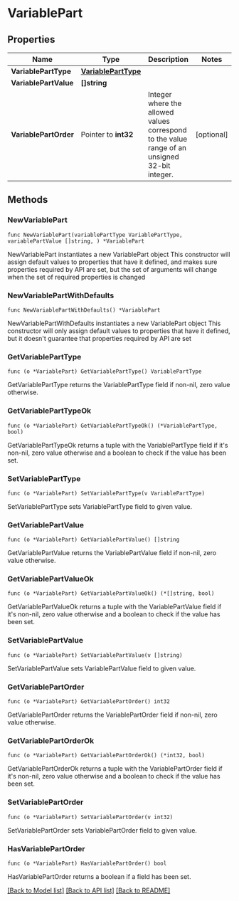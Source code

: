 # VariablePart

## Properties

Name | Type | Description | Notes
------------ | ------------- | ------------- | -------------
**VariablePartType** | [**VariablePartType**](VariablePartType.md) |  | 
**VariablePartValue** | **[]string** |  | 
**VariablePartOrder** | Pointer to **int32** | Integer where the allowed values correspond to the value range of an unsigned 32-bit integer.  | [optional] 

## Methods

### NewVariablePart

`func NewVariablePart(variablePartType VariablePartType, variablePartValue []string, ) *VariablePart`

NewVariablePart instantiates a new VariablePart object
This constructor will assign default values to properties that have it defined,
and makes sure properties required by API are set, but the set of arguments
will change when the set of required properties is changed

### NewVariablePartWithDefaults

`func NewVariablePartWithDefaults() *VariablePart`

NewVariablePartWithDefaults instantiates a new VariablePart object
This constructor will only assign default values to properties that have it defined,
but it doesn't guarantee that properties required by API are set

### GetVariablePartType

`func (o *VariablePart) GetVariablePartType() VariablePartType`

GetVariablePartType returns the VariablePartType field if non-nil, zero value otherwise.

### GetVariablePartTypeOk

`func (o *VariablePart) GetVariablePartTypeOk() (*VariablePartType, bool)`

GetVariablePartTypeOk returns a tuple with the VariablePartType field if it's non-nil, zero value otherwise
and a boolean to check if the value has been set.

### SetVariablePartType

`func (o *VariablePart) SetVariablePartType(v VariablePartType)`

SetVariablePartType sets VariablePartType field to given value.


### GetVariablePartValue

`func (o *VariablePart) GetVariablePartValue() []string`

GetVariablePartValue returns the VariablePartValue field if non-nil, zero value otherwise.

### GetVariablePartValueOk

`func (o *VariablePart) GetVariablePartValueOk() (*[]string, bool)`

GetVariablePartValueOk returns a tuple with the VariablePartValue field if it's non-nil, zero value otherwise
and a boolean to check if the value has been set.

### SetVariablePartValue

`func (o *VariablePart) SetVariablePartValue(v []string)`

SetVariablePartValue sets VariablePartValue field to given value.


### GetVariablePartOrder

`func (o *VariablePart) GetVariablePartOrder() int32`

GetVariablePartOrder returns the VariablePartOrder field if non-nil, zero value otherwise.

### GetVariablePartOrderOk

`func (o *VariablePart) GetVariablePartOrderOk() (*int32, bool)`

GetVariablePartOrderOk returns a tuple with the VariablePartOrder field if it's non-nil, zero value otherwise
and a boolean to check if the value has been set.

### SetVariablePartOrder

`func (o *VariablePart) SetVariablePartOrder(v int32)`

SetVariablePartOrder sets VariablePartOrder field to given value.

### HasVariablePartOrder

`func (o *VariablePart) HasVariablePartOrder() bool`

HasVariablePartOrder returns a boolean if a field has been set.


[[Back to Model list]](../README.md#documentation-for-models) [[Back to API list]](../README.md#documentation-for-api-endpoints) [[Back to README]](../README.md)


